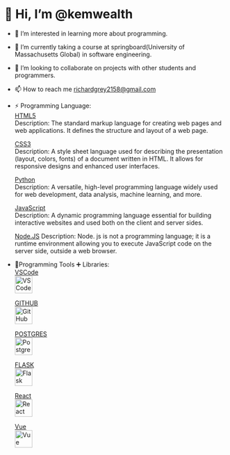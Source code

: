 # 👋 Hi, I’m @kemwealth    

- 👀 I’m interested in learning more about programming.
- 🌱 I’m currently taking a course at springboard(University of Massachusetts Global) in software engineering.
- 💞️ I’m looking to collaborate on projects with other students and programmers.
- 📫 How to reach me richardgrey2158@gmail.com
- ⚡ Programming Language:  
[ HTML5]( https://developer.mozilla.org/en-US/docs/Web/HTML)  
  Description: The standard markup language for creating web pages and web applications. It defines the structure and layout of a web page.  

  [CSS3]( https://developer.mozilla.org/en-US/docs/Web/CSS)  
  Description: A style sheet language used for describing the presentation (layout, colors, fonts) of a document written in HTML. It allows for responsive designs and enhanced user interfaces.  

  [Python](https://www.python.org)  
  Description: A versatile, high-level programming language widely used for web development, data analysis, machine learning, and more.  

  [JavaScript](https://www.javascript.com)  
  Description: A dynamic programming language essential for building interactive websites and used both on the client and server sides.
  
  [Node.JS](https://nodejs.org/en)
  Description: Node. js is not a programming language; it is a runtime environment allowing you to execute JavaScript code on the server side, outside a web browser.  

 - 🚀Programming Tools ➕ Libraries:       
      [VSCode](https://code.visualstudio.com/)      
      <img src="https://code.visualstudio.com/assets/images/code-stable.png" alt="VSCode" width="40"/>    
      
      [GITHUB](https://github.com)  
      <img src="https://github.githubassets.com/images/modules/logos_page/GitHub-Mark.png" alt="GitHub" width="40"/>        
       
      [POSTGRES](https://www.postgresql.org)  
      <img src="https://www.postgresql.org/media/img/about/press/elephant.png" alt="PostgreSQL" width="40"/>    
       
      [FLASK](https://flask.palletsprojects.com)  
      <img src="https://flask.palletsprojects.com/en/3.0.x/_images/flask-horizontal.png" alt="Flask" width="40"/>    
         
      [React](https://reactjs.org)  
      <img src="https://reactjs.org/logo-og.png" alt="React" width="40"/>    
       
      [Vue](https://vuejs.org)  
       <img src="https://vuejs.org/images/logo.png" alt="Vue" width="40"/>         
    
<!---
kemwealth/kemwealth is a ✨ special ✨ repository because its `README.md` (this file) appears on your GitHub profile.
You can click the Preview link to take a look at your changes.
--->
